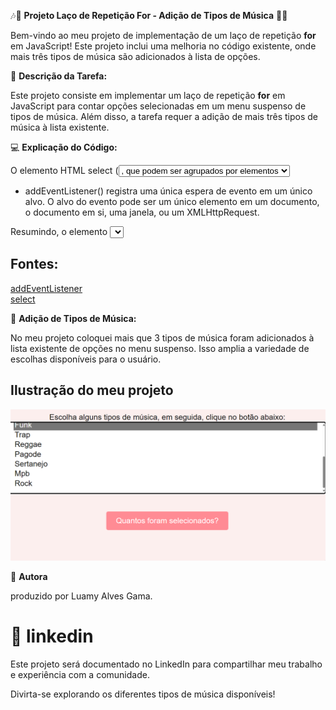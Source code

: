🎶🎵 **Projeto Laço de Repetição For - Adição de Tipos de Música** 🎵🎶

Bem-vindo ao meu projeto de implementação de um laço de repetição **for** em JavaScript! Este projeto inclui uma melhoria no código existente, onde mais três tipos de música são adicionados à lista de opções.

🎯 **Descrição da Tarefa:**

Este projeto consiste em implementar um laço de repetição **for** em JavaScript para contar opções selecionadas em um menu suspenso de tipos de música. Além disso, a tarefa requer a adição de mais três tipos de música à lista existente.

💻 **Explicação do Código:**

O elemento HTML select (<select>) representa um controle que apresenta um menu de opções. As opções dentro do menu são representadas pelo elemento <option>, que podem ser agrupados por elementos <optgroup>. As opções podem ser pré-selecionadas para o usuário.

- addEventListener() registra uma única espera de evento em um único alvo. O alvo do evento pode ser um único elemento em um documento, o documento em si, uma janela, ou um XMLHttpRequest.

Resumindo, o elemento <select> é usado para criar menus suspensos de opções em páginas da web, enquanto o método addEventListener() em JavaScript é usado para adicionar interatividade aos elementos HTML.

## Fontes: 
[addEventListener](https://developer.mozilla.org/pt-BR/docs/Web/API/EventTarget/addEventListener)  
[select](https://developer.mozilla.org/pt-BR/docs/Web/HTML/Element/select)

🎵 **Adição de Tipos de Música:**

No meu projeto coloquei mais que 3  tipos de música foram adicionados à lista existente de opções no menu suspenso. Isso amplia a variedade de escolhas disponíveis para o usuário.

## Ilustração do meu projeto
![musica-for](img/for.png)

📝 **Autora**

produzido por Luamy Alves Gama.

# 🎉 linkedin
Este projeto será documentado no LinkedIn para compartilhar meu trabalho e experiência com a comunidade.

Divirta-se explorando os diferentes tipos de música disponíveis!
